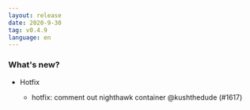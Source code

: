 ```yaml
---
layout: release
date: 2020-9-30
tag: v0.4.9
language: en
---
```


### What's new?

- Hotfix

  - hotfix: comment out nighthawk container @kushthedude (#1617)

